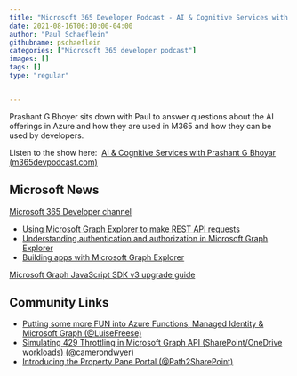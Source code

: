 ```yaml
---
title: "Microsoft 365 Developer Podcast - AI & Cognitive Services with Prashant G Bhoyar"
date: 2021-08-16T06:10:00-04:00
author: "Paul Schaeflein"
githubname: pschaeflein
categories: ["Microsoft 365 developer podcast"]
images: []
tags: []
type: "regular"


---
```


Prashant G Bhoyer sits down with Paul to answer questions about the AI
offerings in Azure and how they are used in M365 and how they can be
used by developers.

Listen to the show here:  [AI & Cognitive Services with Prashant G
Bhoyar
(m365devpodcast.com)](https://www.m365devpodcast.com/e/ai-cognitive-services-with-prashant-g-bhoyar/)
## Microsoft News 

[Microsoft 365 Developer
channel](https://www.youtube.com/channel/UCV_6HOhwxYLXAGd-JOqKPoQ)

-   [Using Microsoft Graph Explorer to make REST API
    requests](https://www.youtube.com/watch?v=Jl2okpAgWKo)
-   [Understanding authentication and authorization in Microsoft Graph
    Explorer](https://www.youtube.com/watch?v=64kHAIq6LBQ)
-   [Building apps with Microsoft Graph
    Explorer](https://www.youtube.com/watch?v=tsvNMDgJVbY)

[Microsoft Graph JavaScript SDK v3 upgrade
guide](https://github.com/microsoftgraph/msgraph-sdk-javascript/blob/dev/changelogs/v3-upgrade-guide.md)

## Community Links 

-   [Putting some more FUN into Azure Functions, Managed Identity &
    Microsoft Graph
    (\@LuiseFreese)](https://regarding365.com/putting-some-more-fun-into-azure-functions-managed-identity-microsoft-graph-f9a51319f4e5)
-   [Simulating 429 Throttling in Microsoft Graph API
    (SharePoint/OneDrive workloads)
    (\@camerondwyer)](https://camerondwyer.com/2021/08/12/simulating-429-throttling-in-microsoft-graph-api-sharepoint-onedrive-workloads/)
-   [Introducing the Property Pane Portal
    (\@Path2SharePoint)](https://blog.pathtosharepoint.com/2021/07/29/introducing-the-property-pane-portal/)
